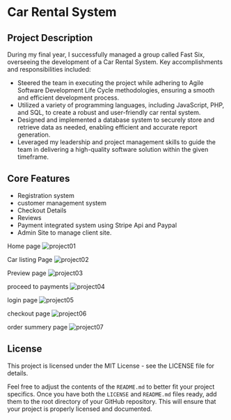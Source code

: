 # Car Rental System

## Project Description

During my final year, I successfully managed a group called Fast Six, overseeing the development of a Car Rental System. Key accomplishments and responsibilities included:

- Steered the team in executing the project while adhering to Agile Software Development Life Cycle methodologies, ensuring a smooth and efficient development process.
- Utilized a variety of programming languages, including JavaScript, PHP, and SQL, to create a robust and user-friendly car rental system.
- Designed and implemented a database system to securely store and retrieve data as needed, enabling efficient and accurate report generation.
- Leveraged my leadership and project management skills to guide the team in delivering a high-quality software solution within the given timeframe.

## Core Features

- Registration system
- customer management system
- Checkout Details
- Reviews
- Payment integrated system using Stripe Api and Paypal
- Admin Site to manage client site.

Home page
![project01](https://user-images.githubusercontent.com/36708180/105626388-ebf75800-5e37-11eb-989e-57152109a967.png)

Car listing Page
![project02](https://user-images.githubusercontent.com/36708180/105626470-6fb14480-5e38-11eb-91a5-7cda60ed0fa8.png)

Preview page
![project03](https://user-images.githubusercontent.com/36708180/105626508-b9019400-5e38-11eb-9ded-d988566ff30f.png)

proceed to payments
![project04](https://user-images.githubusercontent.com/36708180/105626612-42b16180-5e39-11eb-9d00-f26485d0e781.png)

login page
![project05](https://user-images.githubusercontent.com/36708180/105626689-0f230700-5e3a-11eb-8dc3-b553b05c5820.png)

checkout page
![project06](https://user-images.githubusercontent.com/36708180/105626819-244c6580-5e3b-11eb-8cc1-4da2db1d430c.png)

order summery page
![project07](https://user-images.githubusercontent.com/36708180/105626922-00d5ea80-5e3c-11eb-8d20-d37fdb3c1dc5.png)

## License

This project is licensed under the MIT License - see the LICENSE file for details.

Feel free to adjust the contents of the `README.md` to better fit your project specifics. Once you have both the `LICENSE` and `README.md` files ready, add them to the root directory of your GitHub repository. This will ensure that your project is properly licensed and documented.
